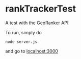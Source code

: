 # rankTrackerTest
A test with the GeoRanker API

To run, simply do 
```
node server.js
```

and go to [localhost:3000](http://localhost:3000/)
